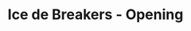 ---
layout: videojs
title: Ice de Breakers - Opening
description: >+
    Translation by @sasori39883522
lang: en
plink: https://hinatacampaign.github.io/ice-de-breakers-op.html
subtitles: 日向坂46ICE DE BREAKERSOPムービーアイスボックス字幕付き.en.vtt
video_url: http://www.youtube.com/watch?v=t4sdGns7jrc
thumbnail: https://i.ytimg.com/vi/t4sdGns7jrc/maxresdefault.jpg
related_links:
- path: /ice-de-breakers-01.html
  label: episode 1
- path: /ice-de-breakers-02.html
  label: Episode 2
- path: /ice-de-breakers-03.html
  label: Episode 3
- path: /ice-de-breakers-04.html
  label: Episode 4
- path: /ice-de-breakers-05.html
  label: Episode 5
---